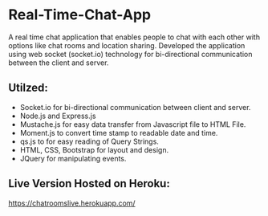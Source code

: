 # Real-Time-Chat-App
A real time chat application that enables people to chat with each other with options like chat rooms and location sharing. Developed the application using web socket (socket.io) technology for bi-directional communication between the client and server.

## Utilzed: 
- Socket.io for bi-directional communication between client and server.
- Node.js and Express.js
- Mustache.js for easy data transfer from Javascript file to HTML File.
- Moment.js to convert time stamp to readable date and time.
- qs.js to for easy reading of Query Strings.
- HTML, CSS, Bootstrap for layout and design.
- JQuery for manipulating events.

## Live Version Hosted on Heroku: 
https://chatroomslive.herokuapp.com/

